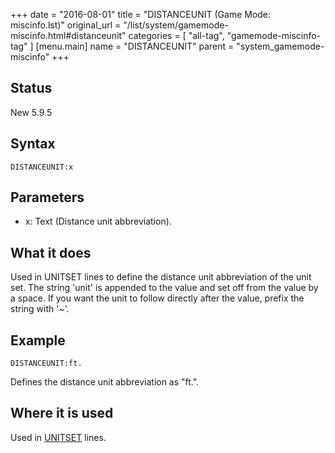 +++
date = "2016-08-01"
title = "DISTANCEUNIT (Game Mode: miscinfo.lst)"
original_url = "/list/system/gamemode-miscinfo.html#distanceunit"
categories = [ "all-tag", "gamemode-miscinfo-tag" ]
[menu.main]
    name = "DISTANCEUNIT"
    parent = "system_gamemode-miscinfo"
+++

## Status

New 5.9.5

## Syntax

`DISTANCEUNIT:x`

## Parameters

-   x: Text (Distance unit abbreviation).



What it does
------------

Used in UNITSET lines to define the distance unit abbreviation of the
unit set. The string 'unit' is appended to the value and set off from
the value by a space. If you want the unit to follow directly after the
value, prefix the string with '\~'.

Example
-------

`DISTANCEUNIT:ft.`

Defines the distance unit abbreviation as "ft.".

Where it is used
----------------

Used in [UNITSET](/list/system/gamemode-miscinfo/unitset.html) lines.

